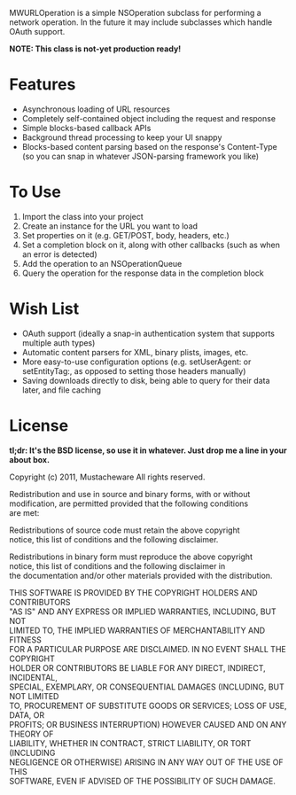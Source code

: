 MWURLOperation is a simple NSOperation subclass for performing a network operation. In the future it may include subclasses which handle OAuth support.

**NOTE: This class is not-yet production ready!**

Features
========

* Asynchronous loading of URL resources
* Completely self-contained object including the request and response
* Simple blocks-based callback APIs
* Background thread processing to keep your UI snappy
* Blocks-based content parsing based on the response's Content-Type (so you can snap in whatever JSON-parsing framework you like)

To Use
======

1. Import the class into your project
2. Create an instance for the URL you want to load
3. Set properties on it (e.g. GET/POST, body, headers, etc.)
4. Set a completion block on it, along with other callbacks (such as when an error is detected)
5. Add the operation to an NSOperationQueue
6. Query the operation for the response data in the completion block

Wish List
=========

* OAuth support (ideally a snap-in authentication system that supports multiple auth types)
* Automatic content parsers for XML, binary plists, images, etc.
* More easy-to-use configuration options (e.g. setUserAgent: or setEntityTag:, as opposed to setting those headers manually)
* Saving downloads directly to disk, being able to query for their data later, and file caching

License
=======

**tl;dr: It's the BSD license, so use it in whatever. Just drop me a line in your about box.**

Copyright (c) 2011, Mustacheware
All rights reserved.

Redistribution and use in source and binary forms, with or without 
modification, are permitted provided that the following conditions  
are met:

Redistributions of source code must retain the above copyright  
notice, this list of conditions and the following disclaimer. 

Redistributions in binary form must reproduce the above copyright  
notice, this list of conditions and the following disclaimer in  
the documentation and/or other materials provided with the distribution. 

THIS SOFTWARE IS PROVIDED BY THE COPYRIGHT HOLDERS AND CONTRIBUTORS  
"AS IS" AND ANY EXPRESS OR IMPLIED WARRANTIES, INCLUDING, BUT NOT  
LIMITED TO, THE IMPLIED WARRANTIES OF MERCHANTABILITY AND FITNESS  
FOR A PARTICULAR PURPOSE ARE DISCLAIMED. IN NO EVENT SHALL THE COPYRIGHT  
HOLDER OR CONTRIBUTORS BE LIABLE FOR ANY DIRECT, INDIRECT, INCIDENTAL,  
SPECIAL, EXEMPLARY, OR CONSEQUENTIAL DAMAGES (INCLUDING, BUT NOT LIMITED  
TO, PROCUREMENT OF SUBSTITUTE GOODS OR SERVICES; LOSS OF USE, DATA, OR  
PROFITS; OR BUSINESS INTERRUPTION) HOWEVER CAUSED AND ON ANY THEORY OF  
LIABILITY, WHETHER IN CONTRACT, STRICT LIABILITY, OR TORT (INCLUDING  
NEGLIGENCE OR OTHERWISE) ARISING IN ANY WAY OUT OF THE USE OF THIS  
SOFTWARE, EVEN IF ADVISED OF THE POSSIBILITY OF SUCH DAMAGE.